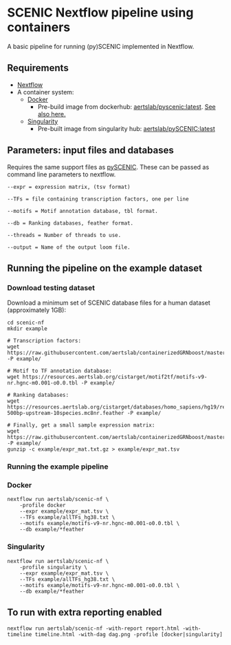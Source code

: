 # SCENIC Nextflow pipeline using containers

A basic pipeline for running (py)SCENIC implemented in Nextflow.

## Requirements
    
* [Nextflow](https://www.nextflow.io/)
* A container system:
  * [Docker](https://docs.docker.com/)
    * Pre-build image from dockerhub: [aertslab/pyscenic:latest](https://cloud.docker.com/u/aertslab/repository/docker/aertslab/pyscenic). 
    [See also here.](https://github.com/aertslab/pySCENIC#docker-and-singularity-images)
  * [Singularity](https://www.sylabs.io/singularity/)
    * Pre-built image from singularity hub: [aertslab/pySCENIC:latest](https://www.singularity-hub.org/collections/2033)


## Parameters: input files and databases

Requires the same support files as [pySCENIC](https://github.com/aertslab/pySCENIC).
These can be passed as command line parameters to nextflow.

    --expr = expression matrix, (tsv format)

    --TFs = file containing transcription factors, one per line

    --motifs = Motif annotation database, tbl format.

    --db = Ranking databases, feather format.

    --threads = Number of threads to use.

    --output = Name of the output loom file.


## Running the pipeline on the example dataset

### Download testing dataset

Download a minimum set of SCENIC database files for a human dataset (approximately 1GB):

    cd scenic-nf
    mkdir example

    # Transcription factors:
    wget https://raw.githubusercontent.com/aertslab/containerizedGRNboost/master/example/input/allTFs_hg38.txt -P example/

    # Motif to TF annotation database:
    wget https://resources.aertslab.org/cistarget/motif2tf/motifs-v9-nr.hgnc-m0.001-o0.0.tbl -P example/

    # Ranking databases:
    wget https://resources.aertslab.org/cistarget/databases/homo_sapiens/hg19/refseq_r45/mc8nr/gene_based/hg19-500bp-upstream-10species.mc8nr.feather -P example/

    # Finally, get a small sample expression matrix:
    wget https://raw.githubusercontent.com/aertslab/containerizedGRNboost/master/example/input/expr_mat.txt.gz -P example/
    gunzip -c example/expr_mat.txt.gz > example/expr_mat.tsv


### Running the example pipeline

### Docker

    nextflow run aertslab/scenic-nf \
        -profile docker
        --expr example/expr_mat.tsv \
        --TFs example/allTFs_hg38.txt \
        --motifs example/motifs-v9-nr.hgnc-m0.001-o0.0.tbl \
        --db example/*feather

### Singularity

    nextflow run aertslab/scenic-nf \
        -profile singularity \
        --expr example/expr_mat.tsv \
        --TFs example/allTFs_hg38.txt \
        --motifs example/motifs-v9-nr.hgnc-m0.001-o0.0.tbl \
        --db example/*feather


## To run with extra reporting enabled

    nextflow run aertslab/scenic-nf -with-report report.html -with-timeline timeline.html -with-dag dag.png -profile [docker|singularity]




